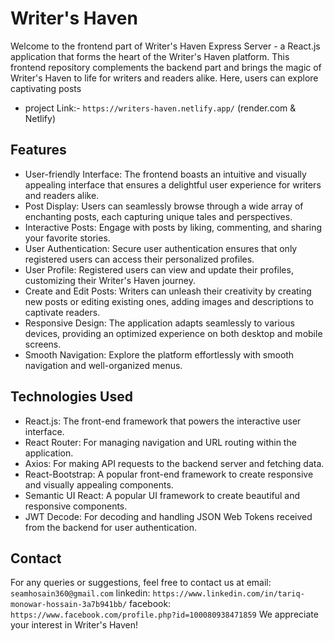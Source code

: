 # Writer's Haven
Welcome to the frontend part of Writer's Haven Express Server - a React.js application that forms the heart of the Writer's Haven platform. This frontend repository complements the backend part and brings the magic of Writer's Haven to life for writers and readers alike. Here, users can explore captivating posts
- project Link:- ```https://writers-haven.netlify.app/``` (render.com & Netlify)
## Features
- User-friendly Interface: The frontend boasts an intuitive and visually appealing interface that ensures a delightful user experience for writers and readers alike.
- Post Display: Users can seamlessly browse through a wide array of enchanting posts, each capturing unique tales and perspectives.
- Interactive Posts: Engage with posts by liking, commenting, and sharing your favorite stories.
- User Authentication: Secure user authentication ensures that only registered users can access their personalized profiles.
- User Profile: Registered users can view and update their profiles, customizing their Writer's Haven journey.
- Create and Edit Posts: Writers can unleash their creativity by creating new posts or editing existing ones, adding images and descriptions to captivate readers.
- Responsive Design: The application adapts seamlessly to various devices, providing an optimized experience on both desktop and mobile screens.
- Smooth Navigation: Explore the platform effortlessly with smooth navigation and well-organized menus.
## Technologies Used
- React.js: The front-end framework that powers the interactive user interface.
- React Router: For managing navigation and URL routing within the application.
- Axios: For making API requests to the backend server and fetching data.
- React-Bootstrap: A popular front-end framework to create responsive and visually appealing components.
- Semantic UI React: A popular UI framework to create beautiful and responsive components.
- JWT Decode: For decoding and handling JSON Web Tokens received from the backend for user authentication.
## Contact
For any queries or suggestions, feel free to contact us at email: `seamhosain360@gmail.com` linkedin: `https://www.linkedin.com/in/tariq-monowar-hossain-3a7b941bb/` facebook: `https://www.facebook.com/profile.php?id=100080938471859` We appreciate your interest in Writer's Haven!



